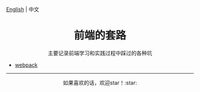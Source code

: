 [English](README.md) | 中文

<h1 align="center">前端的套路</h1>

<div align="center">主要记录前端学习和实践过程中踩过的各种坑</div>

* [webpack](zh-CN/webpack/README.md)

---

<div align="center">如果喜欢的话，欢迎star！:star: </div>